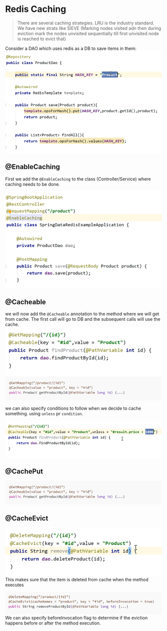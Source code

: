 # Redis Caching

> There are several caching strategies. LRU is the industry standard. We have new strats like SIEVE (Marking nodes visited adn then during eviction mark the nodes unvisited sequentially till first unvisited node is reached to evict that)

Consider a DAO which uses redis as a DB to save items in them:
![img_88.png](img_88.png)

## @EnableCaching

First we add the `@EnableCaching` to the class (Controller/Service) where caching needs to be done. 

![img_87.png](img_87.png)

## @Cacheable
we will now add the `@Cacheable` annotation to the method where we will get from cache. The first call will go to DB and the subsequent calls will use the cache.
![img_90.png](img_90.png)
![img_92.png](img_92.png)

we can also specify conditions to follow when we decide to cache something. using `unless` pr `condition`.

![img_89.png](img_89.png)

## @CachePut

![img_93.png](img_93.png)

## @CacheEvict
![img_91.png](img_91.png)
This makes sure that the item is deleted from cache when the method executes

![img_94.png](img_94.png)
We can also specify beforeInvocation flag to determine if the eviction happens before or after the method execution.



